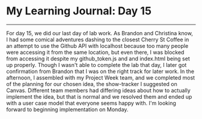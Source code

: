 # My Learning Journal: Day 15
*********************************************************************
For day 15, we did our last day of lab work. As Brandon and Christina know, I had some comical adventures dashing to the closest Cherry St Coffee in an attempt to use the Github API with localhost because too many people were accessing it from the same location, but even there, I was blocked from accessing it despite my github_token.js and and index.html being set up properly. Though I wasn't able to complete the lab that day, I later got confirmation from Brandon that I was on the right track for later work. In the afternoon, I assembled with my Project Week team, and we completed most of the planning for our chosen idea, the show-tracker I suggested on Canvas. Different team members had differing ideas about how to actually implement the idea, but that is normal and we resolved them and ended up with a user case model that everyone seems happy with. I'm looking forward to beginning implementation on Monday.
